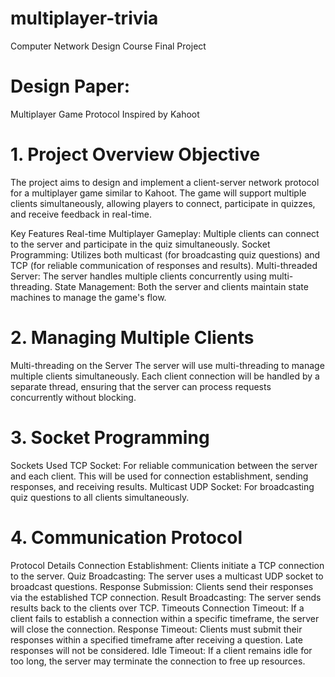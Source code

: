 # multiplayer-trivia
Computer Network Design Course Final Project


# Design Paper:
Multiplayer Game Protocol Inspired by Kahoot

# 1. Project Overview Objective
The project aims to design and implement a client-server network protocol for a multiplayer game similar to Kahoot. The game will support multiple clients simultaneously, allowing players to connect, participate in quizzes, and receive feedback in real-time.

Key Features
Real-time Multiplayer Gameplay: Multiple clients can connect to the server and participate in the quiz simultaneously.
Socket Programming: Utilizes both multicast (for broadcasting quiz questions) and TCP (for reliable communication of responses and results).
Multi-threaded Server: The server handles multiple clients concurrently using multi-threading.
State Management: Both the server and clients maintain state machines to manage the game's flow.
# 2. Managing Multiple Clients
Multi-threading on the Server
The server will use multi-threading to manage multiple clients simultaneously. Each client connection will be handled by a separate thread, ensuring that the server can process requests concurrently without blocking.

# 3. Socket Programming
Sockets Used
TCP Socket: For reliable communication between the server and each client. This will be used for connection establishment, sending responses, and receiving results.
Multicast UDP Socket: For broadcasting quiz questions to all clients simultaneously.
# 4. Communication Protocol
Protocol Details
Connection Establishment: Clients initiate a TCP connection to the server.
Quiz Broadcasting: The server uses a multicast UDP socket to broadcast questions.
Response Submission: Clients send their responses via the established TCP connection.
Result Broadcasting: The server sends results back to the clients over TCP.
Timeouts
Connection Timeout: If a client fails to establish a connection within a specific timeframe, the server will close the connection.
Response Timeout: Clients must submit their responses within a specified timeframe after receiving a question. Late responses will not be considered.
Idle Timeout: If a client remains idle for too long, the server may terminate the connection to free up resources.
